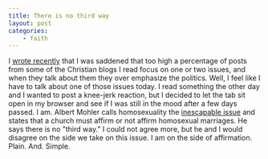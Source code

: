 ```yaml
---
title: There is no third way
layout: post
categories:
    - faith
---
```

I <a href="http://www.bsoi.st/oped/2014/09/22/whenDidChristianityBecomeAllAboutOneOrTwoPoliticalIssues.html">wrote recently</a> that I was saddened that too high a percentage of posts from some of the Christian blogs I read focus on one or two issues, and when they talk about them they over emphasize the politics. Well, I feel like I have to talk about one of those issues today. I read something the other day and I wanted to post a knee-jerk reaction, but I decided to let the tab sit open in my browser and see if I was still in the mood after a few days passed.
I am.
Albert Mohler calls homosexuality the <a href="http://www.albertmohler.com/2014/09/24/homosexuality-as-dividing-line-the-inescapable-issue/">inescapable issue</a> and states that a church must affirm or not affirm homosexual marriages. He says there is no "third way." 
I could not agree more, but he and I would disagree on the side we take on this issue.
I am on the side of affirmation. Plain. And. Simple.

